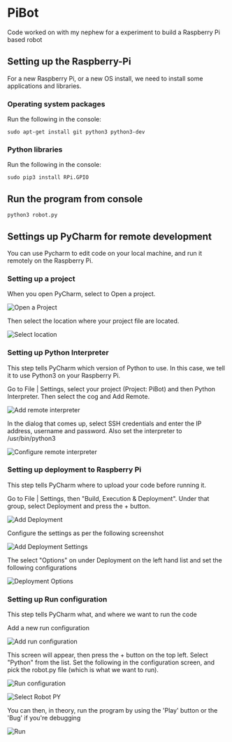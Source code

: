 # PiBot

Code worked on with my nephew for a experiment to build a Raspberry Pi based robot

## Setting up the Raspberry-Pi

For a new Raspberry Pi, or a new OS install, we need to install some applications and
libraries.

### Operating system packages

Run the following in the console:

```
sudo apt-get install git python3 python3-dev
```

### Python libraries

Run the following in the console:

```
sudo pip3 install RPi.GPIO
```

## Run the program from console

```
python3 robot.py
```

## Settings up PyCharm for remote development

You can use Pycharm to edit code on your local machine, and run it remotely on the Raspberry Pi.

### Setting up a project

When you open PyCharm, select to Open a project.

![Open a Project](/docs/open.png?raw=true "Open Project")

Then select the location where your project file are located.

![Select location](/docs/pick_project_directory.png?raw=true "Select Location")

### Setting up Python Interpreter

This step tells PyCharm which version of Python to use. In this case, we tell it to use Python3 on your Raspberry Pi.

Go to File | Settings, select your project (Project: PiBot) and then Python Interpreter.
Then select the cog and Add Remote.

![Add remote interpreter](/docs/add_remote_interpreter.png?raw=true "Add remote interpreter")

In the dialog that comes up, select SSH credentials and enter the IP address, username and password.
Also set the interpreter to /usr/bin/python3

![Configure remote interpreter](/docs/configure_remote_interpreter.png?raw=true "Configure remote interpreter")

### Setting up deployment to Raspberry Pi

This step tells PyCharm where to upload your code before running it.

Go to File | Settings, then "Build, Execution & Deployment".
Under that group, select Deployment and press the + button.

![Add Deployment](/docs/add_deployment.png?raw=true "Add Deployment")

Configure the settings as per the following screenshot

![Add Deployment Settings](/docs/add_deployment_settings.png?raw=true "Add Deployment Settings")

The select "Options" on under Deployment on the left hand list and set the following configurations

![Deployment Options](/docs/deployment_options.png?raw=true "Deployment Options")

### Setting up Run configuration

This step tells PyCharm what, and where we want to run the code

Add a new run configuration

![Add run configuration](/docs/add_run_configuration.png?raw=true "Add run configuration")

This screen will appear, then press the + button on the top left. Select "Python" from the list.
Set the following in the configuration screen, and pick the robot.py file (which is what we want to run).

![Run configuration](/docs/run_configuration.png?raw=true "Run configuration")

![Select Robot PY](/docs/select_robot_py.png?raw=true "Select Robot PY")

You can then, in theory, run the program by using the 'Play' button or the 'Bug' if you're debugging

![Run](/docs/run.png?raw=true "Run")
